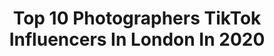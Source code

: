 ---
title: Top 10 Photographers TikTok Influencers In London In 2020
description: >-
  Find top photographers TikTok influencers in London in 2020. Most popular hashtags: #stayhome #sunset #viral #tiktoktravel.
platform: TikTok
profiles:
  - username: "mikechudley"
    fullname: >-
      Mike Chudley
    location: "United Kingdom"
    followers: 49841
    engagement: 1417
    commentsToLikes: 0.029260
    id: ck9rlz8ej0dg40j78yhybvbny
    verified: false
    hashtags: "#yungpinch, #nikonlover, #todayilearned, #neon"
  - username: "happy_london_photo"
    fullname: >-
      happy_london_photo
    location: "United Kingdom"
    followers: 2579
    engagement: 456
    commentsToLikes: 0.036187
    id: cka0qrouhdrk60i78ks2k1lty
    verified: false
    hashtags: "#carnabylondon, #camdenmarket, #magnolia, #hikkaduwa"
  - username: "thevisuallife"
    fullname: >-
      thevisuallife
    location: "United Kingdom"
    followers: 97088
    engagement: 698
    commentsToLikes: 0.025140
    id: ck960lxa1iyvl0j783nskxh7m
    verified: false
    hashtags: "#photoshoot, #cameralover, #photographytips, #hublot"
  - username: "qmike"
    fullname: >-
      Mike Quyen
    location: "United Kingdom"
    followers: 19997
    engagement: 925
    commentsToLikes: 0.022413
    id: ck8kdaneg4xt70j78i1bste1j
    verified: true
    hashtags: "#instagramcheck, #videoediting, #stayhome, #mywork"
  - username: "chiefeatingofficer"
    fullname: >-
      Em - catchfiftytwo
    location: "United Kingdom"
    followers: 3719
    engagement: 469
    commentsToLikes: 0.034474
    id: cka0xdnq16oq70i78kd4tb1cl
    verified: false
    hashtags: "#custard, #icecreamman, #tiktokmaldive, #viewfromthetop"
  - username: "aprajitakohli25"
    fullname: >-
      aprajitakohli25
    location: "United Kingdom"
    followers: 3569
    engagement: 684
    commentsToLikes: 0.040020
    id: ck9616wxzlcyh0j78w6t2bnhz
    verified: false
    hashtags: "#dubainightlife, #aadat, #burjkhalifa, #tiktokdubai"
  - username: "dianakenyeres"
    fullname: >-
      Diana Kenyeres
    location: "United Kingdom"
    followers: 8342
    engagement: 1344
    commentsToLikes: 0.071281
    id: ck94k3jzetkoh0j78bsdcgm83
    verified: false
    hashtags: "#aboriginalgirl, #lighttrail, #creative, #phonebooth"
  - username: "dimitar_hr"
    fullname: >-
      Dimitar Hristov
    location: "United Kingdom"
    followers: 2722
    engagement: 933
    commentsToLikes: 0.080097
    id: ck900abkua7e40j781ry1vxdk
    verified: false
    hashtags: "#londonnye, #happy, #boat, #lights"
  - username: "87shots"
    fullname: >-
      Gareth
    location: "United Kingdom"
    followers: 10033
    engagement: 659
    commentsToLikes: 0.062534
    id: ck8nfzn8ou87t0j78w4fi6nd5
    verified: false
    hashtags: "#viral, #newyorkcity, #photohack, #longexposure"
  - username: "cumacevikphoto"
    fullname: >-
      Cuma Cevik
    location: "United Kingdom"
    followers: 2076
    engagement: 1332
    commentsToLikes: 0.027353
    id: ckahx77s1u19j0i78plal8b1o
    verified: false
    hashtags: "#norway, #turkey, #japan, #adventure"
---